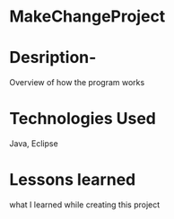 # MakeChangeProject

# Desription- 
Overview of how the program works

# Technologies Used

Java, Eclipse

# Lessons learned 

what I learned while creating this project